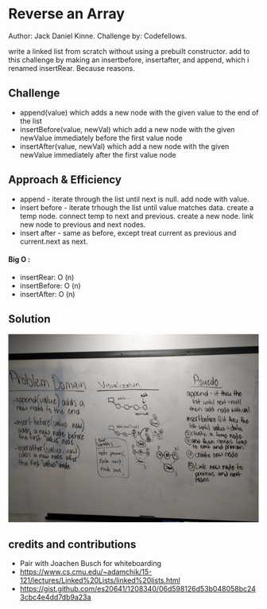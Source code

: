 # Reverse an Array
Author: Jack Daniel Kinne.
Challenge by: Codefellows.
<!-- Short summary or background information -->
write a linked list from scratch without using a prebuilt constructor.
add to this challenge by making an insertbefore, insertafter, 
and append, which i renamed insertRear.  Because reasons.

## Challenge
<!-- Description of the challenge -->
- append(value) which adds a new node with the given value to the end of the list
- insertBefore(value, newVal) which add a new node with the given 
newValue immediately before the first value node
- insertAfter(value, newVal) which add a new node with the given 
newValue immediately after the first value node

## Approach & Efficiency
<!-- What approach did you take? Why? What is the Big O space/time for this approach? -->

- append - iterate through the list until next is null.  add node with value.
- insert before - iterate trhough the list until value matches data.  create a temp node. 
connect temp to next and previous.  create a new node. link new node to previous and next nodes.
- insert after - same as before, except treat current as previous and current.next as next.

#### Big O : 
- insertRear: O (n)
- insertBefore: O (n)
- insertAfter: O (n)

## Solution
<!-- Embedded whiteboard image -->
![whiteboard](../assets/linkedListExtended.jpg)

## credits and contributions
- Pair with Joachen Busch for whiteboarding
- https://www.cs.cmu.edu/~adamchik/15-121/lectures/Linked%20Lists/linked%20lists.html
- https://gist.github.com/es20641/1208340/06d598126d53b048058bc243cbc4e4dd7db9a23a

